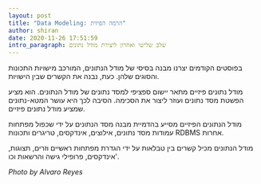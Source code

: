 ```yaml
---
layout: post
title: "Data Modeling: הרמה הפיזית"
author: shiran
date: 2020-11-26 17:51:59
intro_paragraph: שלב שלישי ואחרון ליצירת מודל נתונים
---
```


בפוסטים הקודמים יצרנו מבנה בסיסי של מודל הנתונים, המורכב מישויות התכונות והסוגים שלהן. כעת, נבנה את הקשרים שבין הישויות.

מודל נתונים פיזיים מתאר יישום ספציפי למסד נתונים של מודל הנתונים. 
הוא מציע הפשטת מסד נתונים ועוזר ליצור את הסכימה. הסיבה לכך היא עושר המטא-נתונים שמציע מודל נתונים פיזיים. 

מודל הנתונים הפיזיים מסייע בהדמיית מבנה מסד הנתונים על ידי שכפול מפתחות עמודות מסד נתונים, אילוצים, אינדקסים, טריגרים ותכונות RDBMS אחרות.

מודל הנתונים מכיל קשרים בין טבלאות על ידי הגדרת מפתחות ראשיים וזרים, תצוגות, אינדקסים, פרופילי גישה והרשאות וכו'.


*Photo by Alvaro Reyes*
